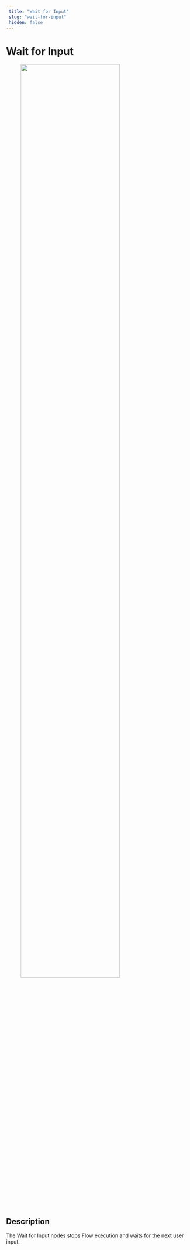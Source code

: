 ```yaml
---
 title: "Wait for Input" 
 slug: "wait-for-input" 
 hidden: false 
---
```

# Wait for Input

<figure>
  <img class="image-center" src="../../../../../_assets/ai/build/node-reference/logic/wait-for-input.png" width="80%" />
</figure>

## Description

The Wait for Input nodes stops Flow execution and waits for the next user input.